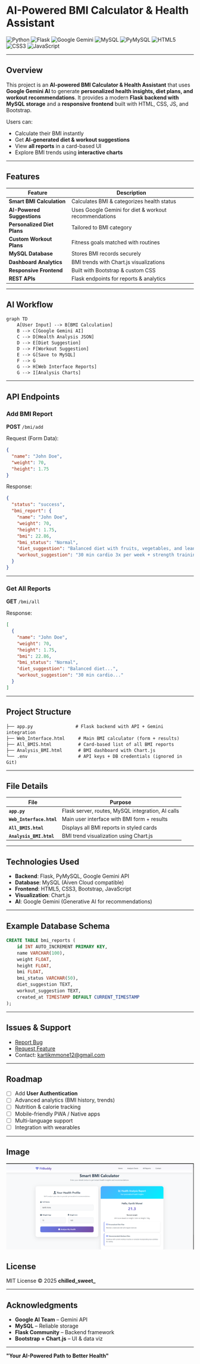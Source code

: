 #  AI-Powered BMI Calculator & Health Assistant

![Python](https://img.shields.io/badge/Python-3.8+-3776AB?style=flat-square\&logo=python\&logoColor=white)
![Flask](https://img.shields.io/badge/Flask-2.3.0-000000?style=flat-square\&logo=flask\&logoColor=white)
![Google Gemini](https://img.shields.io/badge/Google_AI-Gemini-4285F4?style=flat-square\&logo=google\&logoColor=white)
![MySQL](https://img.shields.io/badge/MySQL-DB-4479A1?style=flat-square\&logo=mysql\&logoColor=white)
![PyMySQL](https://img.shields.io/badge/PyMySQL-1.0.3-green?style=flat-square)
![HTML5](https://img.shields.io/badge/HTML5-E34F26?style=flat-square\&logo=html5\&logoColor=white)
![CSS3](https://img.shields.io/badge/CSS3-1572B6?style=flat-square\&logo=css3\&logoColor=white)
![JavaScript](https://img.shields.io/badge/JavaScript-F7DF1E?style=flat-square\&logo=javascript\&logoColor=black)

---

##  Overview

This project is an **AI-powered BMI Calculator & Health Assistant** that uses **Google Gemini AI** to generate **personalized health insights, diet plans, and workout recommendations**.
It provides a modern **Flask backend with MySQL storage** and a **responsive frontend** built with HTML, CSS, JS, and Bootstrap.

Users can:

* Calculate their BMI instantly
* Get **AI-generated diet & workout suggestions**
* View **all reports** in a card-based UI
* Explore BMI trends using **interactive charts**

---

## Features

|    Feature                     |  Description                                        |
| ------------------------------ | ----------------------------------------------------- |
| **Smart BMI Calculation**   | Calculates BMI & categorizes health status            |
| **AI-Powered Suggestions**  | Uses Google Gemini for diet & workout recommendations |
| **Personalized Diet Plans** | Tailored to BMI category                              |
| **Custom Workout Plans**    | Fitness goals matched with routines                   |
| **MySQL Database**         | Stores BMI records securely                           |
| **Dashboard Analytics**     | BMI trends with Chart.js visualizations               |
| **Responsive Frontend**     | Built with Bootstrap & custom CSS                     |
| **REST APIs**                | Flask endpoints for reports & analytics               |

---

## AI Workflow

```mermaid
graph TD
    A[User Input] --> B[BMI Calculation]
    B --> C[Google Gemini AI]
    C --> D[Health Analysis JSON]
    D --> E[Diet Suggestion]
    D --> F[Workout Suggestion]
    E --> G[Save to MySQL]
    F --> G
    G --> H[Web Interface Reports]
    G --> I[Analysis Charts]
```

---

##  API Endpoints

###  Add BMI Report

**POST** `/bmi/add`

Request (Form Data):

```json
{
  "name": "John Doe",
  "weight": 70,
  "height": 1.75
}
```

Response:

```json
{
  "status": "success",
  "bmi_report": {
    "name": "John Doe",
    "weight": 70,
    "height": 1.75,
    "bmi": 22.86,
    "bmi_status": "Normal",
    "diet_suggestion": "Balanced diet with fruits, vegetables, and lean protein",
    "workout_suggestion": "30 min cardio 3x per week + strength training"
  }
}
```

---

###  Get All Reports

**GET** `/bmi/all`

Response:

```json
[
  {
    "name": "John Doe",
    "weight": 70,
    "height": 1.75,
    "bmi": 22.86,
    "bmi_status": "Normal",
    "diet_suggestion": "Balanced diet...",
    "workout_suggestion": "30 min cardio..."
  }
]
```

---

##  Project Structure

```
├── app.py                # Flask backend with API + Gemini integration
├── Web_Interface.html     # Main BMI calculator (form + results)
├── All_BMIS.html          # Card-based list of all BMI reports
├── Analysis_BMI.html      # BMI dashboard with Chart.js
└── .env                   # API keys + DB credentials (ignored in Git)
```

---

##  File Details

| File                     | Purpose                                           |
| ------------------------ | ------------------------------------------------- |
| **`app.py`**             | Flask server, routes, MySQL integration, AI calls |
| **`Web_Interface.html`** | Main user interface with BMI form + results       |
| **`All_BMIS.html`**      | Displays all BMI reports in styled cards          |
| **`Analysis_BMI.html`**  | BMI trend visualization using Chart.js            |

---

## Technologies Used

* **Backend**: Flask, PyMySQL, Google Gemini API
* **Database**: MySQL (Aiven Cloud compatible)
* **Frontend**: HTML5, CSS3, Bootstrap, JavaScript
* **Visualization**: Chart.js
* **AI**: Google Gemini (Generative AI for recommendations)

---

## Example Database Schema

```sql
CREATE TABLE bmi_reports (
    id INT AUTO_INCREMENT PRIMARY KEY,
    name VARCHAR(100),
    weight FLOAT,
    height FLOAT,
    bmi FLOAT,
    bmi_status VARCHAR(50),
    diet_suggestion TEXT,
    workout_suggestion TEXT,
    created_at TIMESTAMP DEFAULT CURRENT_TIMESTAMP
);
```

---

##  Issues & Support

*  [Report Bug](https://github.com/kartik-mone/ai-bmi-calculator/issues/new?template=bug_report.md)
*  [Request Feature](https://github.com/kartik-mone/ai-bmi-calculator/issues/new?template=feature_request.md)
*  Contact: [kartikmmone12@gmail.com](mailto:kartikmmone12@gmail.com)

---

##  Roadmap

* [ ] Add **User Authentication**
* [ ] Advanced analytics (BMI history, trends)
* [ ] Nutrition & calorie tracking
* [ ] Mobile-friendly PWA / Native apps
* [ ] Multi-language support
* [ ] Integration with wearables

---

## Image

![alt text](image.png)

##  License

MIT License © 2025 **chilled\_sweet\_**

---

##  Acknowledgments

*  **Google AI Team** – Gemini API
*  **MySQL** – Reliable storage
*  **Flask Community** – Backend framework
*  **Bootstrap + Chart.js** – UI & data viz

---

 **"Your AI-Powered Path to Better Health"**

